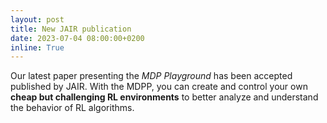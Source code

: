 ```yaml
---
layout: post
title: New JAIR publication
date: 2023-07-04 08:00:00+0200
inline: True
---
```


Our latest paper presenting the *MDP Playground* has been accepted published by JAIR.
With the MDPP, you can create and control your own **cheap but challenging RL environments** to better analyze and understand the behavior of RL algorithms.